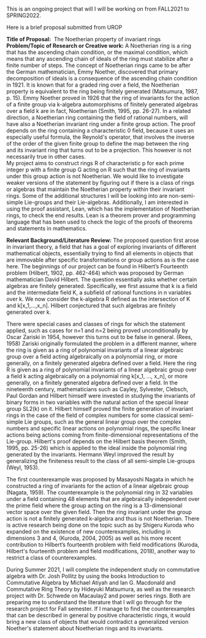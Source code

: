 This is an ongoing project that will I will be working on from FALL2021 to SPRING2022. 


Here is a brief proposal submitted from UROP

**Title of Proposal:**  The Noetherian property of invariant rings  
**Problem/Topic of Research or Creative work:** A Noetherian ring is a ring that has the ascending chain condition, or the maximal condition, which means that any ascending chain of ideals of the ring must stabilize after a finite number of steps. The concept of Noetherian rings came to be after the German mathematician, Emmy Noether, discovered that primary decomposition of ideals is a consequence of the ascending chain condition in 1921. It is known that for a graded ring over a field, the Noetherian property is equivalent to the ring being finitely generated (‪Matsumura, 1987, p. 15). Emmy Noether proved in 1926 that the ring of invariants for the action of a finite group via k-algebra automorphisms of finitely generated algebras over a field k are in fact, Noetherian (Smith, 1995, pp. 26-27). In a related direction, a Noetherian ring containing the field of rational numbers, will have also a Noetherian invariant ring under a finite group action. The proof depends on the ring containing a characteristic 0 field, because it uses an especially useful formula, the Reynold's operator, that involves the inverse of the order of the given finite group to define the map between the ring and its invariant ring that turns out to be a projection. This however is not necessarily true in other cases.  
My project aims to construct rings R of characteristic p for each prime integer p with a finite group G acting on R such that the ring of invariants under this group action is not Noetherian. We would like to investigate weaker versions of the statement by figuring out if there is a class of rings or algebras that maintain the Noetherian property within their invariant rings. Some of the additional structures I will be looking into are non-semi-simple Lie-groups and their Lie-algebras. Additionally, I am interested in using the proof assistant, Lean, which has the implementation of Noetherian rings, to check the end results. Lean is a theorem prover and programming language that has been used to check the logic of the proofs of theorems and statements in mathematics.

**Relevant Background/Literature Review:** The proposed question first arose in invariant theory, a field that has a goal of exploring invariants of different mathematical objects, essentially trying to find all elements in objects that are immovable after specific transformations or group actions as is the case here. The beginnings of our project can be found in Hilbert’s Fourteenth problem (Hilbert, 1902, pp. 462-464) which was proposed by German mathematician David Hilbert. The question essentially asks whether certain algebras are finitely generated. Specifically, we first assume that k is a field and the intermediate field K, a subfield of rational functions in n variables over k. We now consider the k-algebra R defined as the intersection of K and k[x_1,…,x_n]. Hilbert conjectured that such algebras are finitely generated over k.  
  
There were special cases and classes of rings for which the statement applied, such as cases for n=1 and n=2 being proved unconditionally by Oscar Zariski in 1954, however this turns out to be false in general. (Rees, 1958) Zariski originally formulated the problem in a different manner, where the ring is given as a ring of polynomial invariants of a linear algebraic group over a field acting algebraically on a polynomial ring, or more generally, on a finitely generated algebra defined over a field. Here the ring R is given as a ring of polynomial invariants of a linear algebraic group over a field k acting algebraically on a polynomial ring k[x_1, ..., x_n], or more generally, on a finitely generated algebra defined over a field. In the nineteenth century, mathematicians such as Cayley, Sylvester, Clebsch, Paul Gordan and Hilbert himself were invested in studying the invariants of binary forms in two variables with the natural action of the special linear group SL2(k) on it. Hilbert himself proved the finite generation of invariant rings in the case of the field of complex numbers for some classical semi-simple Lie groups, such as the general linear group over the complex numbers and specific linear actions on polynomial rings, the specific linear actions being actions coming from finite-dimensional representations of the Lie-group. Hilbert's proof depends on the Hilbert basis theorem (Smith, 1995, pp. 25-26) which is applied to the ideal inside the polynomial ring generated by the invariants. Hermann Weyl improved the result by generalizing the finiteness result to the class of all semi-simple Lie-groups (Weyl, 1953).  
  
The first counterexample was proposed by Masayoshi Nagata in which he constructed a ring of invariants for the action of a linear algebraic group (Nagata, 1959). The counterexample is the polynomial ring in 32 variables under a field containing 48 elements that are algebraically independent over the prime field where the group acting on the ring is a 13-dimensional vector space over the given field. Then the ring invariant under the group action is not a finitely generated k-algebra and thus is not Noetherian. There is active research being done on the topic such as by Shigeru Kuroda who expanded on the existence of new counterexamples, including in dimensions 3 and 4, (Kuroda, 2004, 2005) as well as his more recent contribution to Hilbert’s fourteenth problem with field modifications (Kuroda, Hilbert's fourteenth problem and field modifications, 2018), another way to restrict a class of counterexamples.  
  
During Summer 2021, I will complete the independent study on commutative algebra with Dr. Josh Pollitz by using the books Introduction to Commutative Algebra by Michael Atiyah and Ian G. Macdonald and Commutative Ring Theory by Hideyuki Matsumura, as well as the research project with Dr. Schwede on Macaulay2 and power series rings. Both are preparing me to understand the literature that I will go through for the research project for Fall semester. If I manage to find the counterexamples that can be described in general by positive characteristic rings, it would bring a new class of objects that would contradict a generalized version Noether's statement about Noetherian rings and its invariants.
